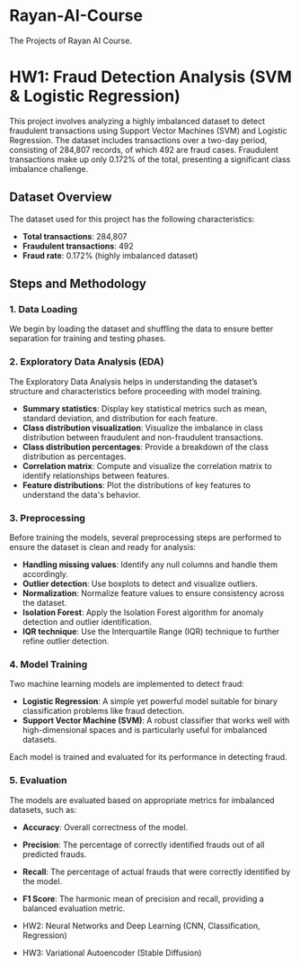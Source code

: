 # Rayan-AI-Course
The Projects of Rayan AI Course.

# HW1: Fraud Detection Analysis (SVM & Logistic Regression)

This project involves analyzing a highly imbalanced dataset to detect fraudulent transactions using Support Vector Machines (SVM) and Logistic Regression. The dataset includes transactions over a two-day period, consisting of 284,807 records, of which 492 are fraud cases. Fraudulent transactions make up only 0.172% of the total, presenting a significant class imbalance challenge.

## Dataset Overview
The dataset used for this project has the following characteristics:
- **Total transactions**: 284,807
- **Fraudulent transactions**: 492
- **Fraud rate**: 0.172% (highly imbalanced dataset)

## Steps and Methodology

### 1. Data Loading
We begin by loading the dataset and shuffling the data to ensure better separation for training and testing phases.

### 2. Exploratory Data Analysis (EDA)
The Exploratory Data Analysis helps in understanding the dataset’s structure and characteristics before proceeding with model training.

- **Summary statistics**: Display key statistical metrics such as mean, standard deviation, and distribution for each feature.
- **Class distribution visualization**: Visualize the imbalance in class distribution between fraudulent and non-fraudulent transactions.
- **Class distribution percentages**: Provide a breakdown of the class distribution as percentages.
- **Correlation matrix**: Compute and visualize the correlation matrix to identify relationships between features.
- **Feature distributions**: Plot the distributions of key features to understand the data's behavior.

### 3. Preprocessing
Before training the models, several preprocessing steps are performed to ensure the dataset is clean and ready for analysis:

- **Handling missing values**: Identify any null columns and handle them accordingly.
- **Outlier detection**: Use boxplots to detect and visualize outliers.
- **Normalization**: Normalize feature values to ensure consistency across the dataset.
- **Isolation Forest**: Apply the Isolation Forest algorithm for anomaly detection and outlier identification.
- **IQR technique**: Use the Interquartile Range (IQR) technique to further refine outlier detection.

### 4. Model Training
Two machine learning models are implemented to detect fraud:

- **Logistic Regression**: A simple yet powerful model suitable for binary classification problems like fraud detection.
- **Support Vector Machine (SVM)**: A robust classifier that works well with high-dimensional spaces and is particularly useful for imbalanced datasets.

Each model is trained and evaluated for its performance in detecting fraud.

### 5. Evaluation
The models are evaluated based on appropriate metrics for imbalanced datasets, such as:

- **Accuracy**: Overall correctness of the model.
- **Precision**: The percentage of correctly identified frauds out of all predicted frauds.
- **Recall**: The percentage of actual frauds that were correctly identified by the model.
- **F1 Score**: The harmonic mean of precision and recall, providing a balanced evaluation metric.

- HW2: Neural Networks and Deep Learning (CNN, Classification, Regression)
- HW3: Variational Autoencoder (Stable Diffusion)
